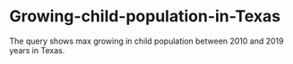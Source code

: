 # Growing-child-population-in-Texas
The query shows max growing in child population between 2010 and 2019 years in Texas. 

